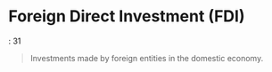 # Foreign Direct Investment (FDI)

: 31

> Investments made by foreign entities in the domestic economy.
>